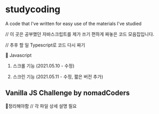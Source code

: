 # studycoding
A code that I've written for easy use of the materials I've studied

// 이 곳은 공부했던 자바스크립트를 제가 쓰기 편하게 짜놓은 코드 모음집입니다.

// 추후 할 일 Typescript로 코드 다시 짜기

💛 Javascript

1. 스크롤 기능 (2021.05.10 - 수정)

2. 스크린 기능 (2021.05.11 - 수정, 짧은 버전 추가) 


## Vanilla JS Challenge by nomadCoders

  🧡정리해야함 // 각 파일 상세 설명 필요
